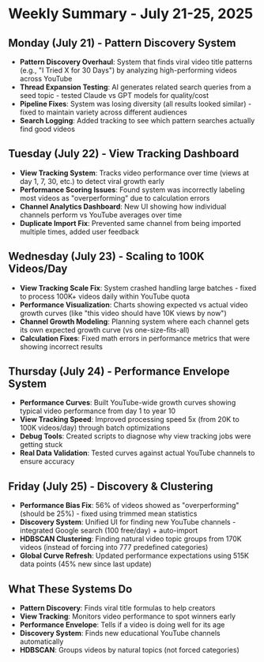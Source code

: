 # Weekly Summary - July 21-25, 2025

## Monday (July 21) - Pattern Discovery System
- **Pattern Discovery Overhaul**: System that finds viral video title patterns (e.g., "I Tried X for 30 Days") by analyzing high-performing videos across YouTube
- **Thread Expansion Testing**: AI generates related search queries from a seed topic - tested Claude vs GPT models for quality/cost
- **Pipeline Fixes**: System was losing diversity (all results looked similar) - fixed to maintain variety across different audiences
- **Search Logging**: Added tracking to see which pattern searches actually find good videos

## Tuesday (July 22) - View Tracking Dashboard 
- **View Tracking System**: Tracks video performance over time (views at day 1, 7, 30, etc.) to detect viral growth early
- **Performance Scoring Issues**: Found system was incorrectly labeling most videos as "overperforming" due to calculation errors
- **Channel Analytics Dashboard**: New UI showing how individual channels perform vs YouTube averages over time
- **Duplicate Import Fix**: Prevented same channel from being imported multiple times, added user feedback

## Wednesday (July 23) - Scaling to 100K Videos/Day
- **View Tracking Scale Fix**: System crashed handling large batches - fixed to process 100K+ videos daily within YouTube quota
- **Performance Visualization**: Charts showing expected vs actual video growth curves (like "this video should have 10K views by now")
- **Channel Growth Modeling**: Planning system where each channel gets its own expected growth curve (vs one-size-fits-all)
- **Calculation Fixes**: Fixed math errors in performance metrics that were showing incorrect results

## Thursday (July 24) - Performance Envelope System
- **Performance Curves**: Built YouTube-wide growth curves showing typical video performance from day 1 to year 10
- **View Tracking Speed**: Improved processing speed 5x (from 20K to 100K videos/day) through batch optimizations
- **Debug Tools**: Created scripts to diagnose why view tracking jobs were getting stuck
- **Real Data Validation**: Tested curves against actual YouTube channels to ensure accuracy

## Friday (July 25) - Discovery & Clustering
- **Performance Bias Fix**: 56% of videos showed as "overperforming" (should be 25%) - fixed using trimmed mean statistics
- **Discovery System**: Unified UI for finding new YouTube channels - integrated Google search (100 free/day) + auto-import
- **HDBSCAN Clustering**: Finding natural video topic groups from 170K videos (instead of forcing into 777 predefined categories)
- **Global Curve Refresh**: Updated performance expectations using 515K data points (45% new since last update)

## What These Systems Do
- **Pattern Discovery**: Finds viral title formulas to help creators
- **View Tracking**: Monitors video performance to spot winners early  
- **Performance Envelope**: Tells if a video is doing well for its age
- **Discovery System**: Finds new educational YouTube channels automatically
- **HDBSCAN**: Groups videos by natural topics (not forced categories)